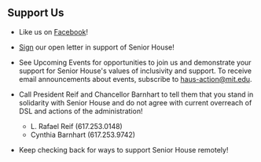 ## Support Us

* Like us on [Facebook](https://www.facebook.com/saveseniorhouse/)!

* [Sign](https://docs.google.com/forms/d/e/1FAIpQLSeyNJ7wu5Fudw9Tvc6XLpA4qi2kZPMu3RMm7lcwyzlSTPvqMg/viewform) our open letter in support of Senior House!

* See Upcoming Events for opportunities to join us and demonstrate your support for Senior House's values of inclusivity and support. To receive email announcements about events, subscribe to haus-action@mit.edu. 

* Call President Reif and Chancellor Barnhart to tell them that you stand in solidarity with Senior House and do not agree with current overreach of DSL and actions of the administration!

  * L. Rafael Reif (617.253.0148) 
  * Cynthia Barnhart (617.253.9742)

* Keep checking back for ways to support Senior House remotely!



